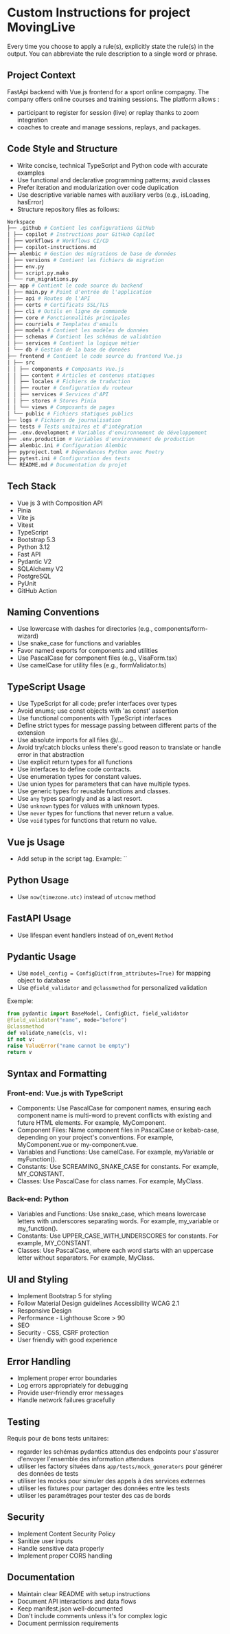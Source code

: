 # Custom Instructions for project MovingLive

Every time you choose to apply a rule(s), explicitly state the rule(s) in the output. You can abbreviate the rule description to a single word or phrase.

## Project Context

FastApi backend with Vue.js frontend for a sport online compagny. The company offers online courses and training sessions.
The platform allows :

- participant to register for session (live) or replay thanks to zoom integration
- coaches to create and manage sessions, replays, and packages.

## Code Style and Structure

- Write concise, technical TypeScript and Python code with accurate examples
- Use functional and declarative programming patterns; avoid classes
- Prefer iteration and modularization over code duplication
- Use descriptive variable names with auxiliary verbs (e.g., isLoading, hasError)
- Structure repository files as follows:

```bash
Workspace
├── .github # Contient les configurations GitHub
│ ├── copilot # Instructions pour GitHub Copilot
│ ├── workflows # Workflows CI/CD
│ ├── copilot-instructions.md
├── alembic # Gestion des migrations de base de données
│ ├── versions # Contient les fichiers de migration
│ ├── env.py
│ ├── script.py.mako
│ └── run_migrations.py
├── app # Contient le code source du backend
│ ├── main.py # Point d'entrée de l'application
│ ├── api # Routes de l'API
│ ├── certs # Certificats SSL/TLS
│ ├── cli # Outils en ligne de commande
│ ├── core # Fonctionnalités principales
│ ├── courriels # Templates d'emails
│ ├── models # Contient les modèles de données
│ ├── schemas # Contient les schémas de validation
│ ├── services # Contient la logique métier
│ └── db # Gestion de la base de données
├── frontend # Contient le code source du frontend Vue.js
│ ├── src
│ │ ├── components # Composants Vue.js
│ │ ├── content # Articles et contenus statiques
│ │ ├── locales # Fichiers de traduction
│ │ ├── router # Configuration du routeur
│ │ ├── services # Services d'API
│ │ ├── stores # Stores Pinia
│ │ └── views # Composants de pages
│ └── public # Fichiers statiques publics
├── logs # Fichiers de journalisation
├── tests # Tests unitaires et d'intégration
├── .env.development # Variables d'environnement de développement
├── .env.production # Variables d'environnement de production
├── alembic.ini # Configuration Alembic
├── pyproject.toml # Dépendances Python avec Poetry
├── pytest.ini # Configuration des tests
└── README.md # Documentation du projet
```

## Tech Stack

- Vue js 3 with Composition API
- Pinia
- Vite js
- Vitest
- TypeScript
- Bootstrap 5.3
- Python 3.12
- Fast API
- Pydantic V2
- SQLAlchemy V2
- PostgreSQL
- PyUnit
- GitHub Action

## Naming Conventions

- Use lowercase with dashes for directories (e.g., components/form-wizard)
- Use snake_case for functions and variables
- Favor named exports for components and utilities
- Use PascalCase for component files (e.g., VisaForm.tsx)
- Use camelCase for utility files (e.g., formValidator.ts)

## TypeScript Usage

- Use TypeScript for all code; prefer interfaces over types
- Avoid enums; use const objects with 'as const' assertion
- Use functional components with TypeScript interfaces
- Define strict types for message passing between different parts of the extension
- Use absolute imports for all files @/...
- Avoid try/catch blocks unless there's good reason to translate or handle error in that abstraction
- Use explicit return types for all functions
- Use interfaces to define code contracts.
- Use enumeration types for constant values.
- Use union types for parameters that can have multiple types.
- Use generic types for reusable functions and classes.
- Use `any` types sparingly and as a last resort.
- Use `unknown` types for values with unknown types.
- Use `never` types for functions that never return a value.
- Use `void` types for functions that return no value.

## Vue js Usage

- Add setup in the script tag. Example: ``

## Python Usage

- Use `now(timezone.utc)` instead of `utcnow` method

## FastAPI Usage

- Use lifespan event handlers instead of on_event `Method`

## Pydantic Usage

- Use `model_config = ConfigDict(from_attributes=True)` for mapping object to database
- Use `@field_validator` and `@classmethod` for personalized validation

Exemple:

```python
from pydantic import BaseModel, ConfigDict, field_validator
@field_validator("name", mode="before")
@classmethod
def validate_name(cls, v):
if not v:
raise ValueError("name cannot be empty")
return v
```

## Syntax and Formatting

### Front-end: Vue.js with TypeScript

- Components: Use PascalCase for component names, ensuring each component name is multi-word to prevent conflicts with existing and future HTML elements. For example, MyComponent.
- Component Files: Name component files in PascalCase or kebab-case, depending on your project's conventions. For example, MyComponent.vue or my-component.vue.
- Variables and Functions: Use camelCase. For example, myVariable or myFunction().
- Constants: Use SCREAMING_SNAKE_CASE for constants. For example, MY_CONSTANT.
- Classes: Use PascalCase for class names. For example, MyClass.

### Back-end: Python

- Variables and Functions: Use snake_case, which means lowercase letters with underscores separating words. For example, my_variable or my_function().
- Constants: Use UPPER_CASE_WITH_UNDERSCORES for constants. For example, MY_CONSTANT.
- Classes: Use PascalCase, where each word starts with an uppercase letter without separators. For example, MyClass.

## UI and Styling

- Implement Bootstrap 5 for styling
- Follow Material Design guidelines
Accessibility WCAG 2.1
- Responsive Design
- Performance - Lighthouse Score > 90
- SEO
- Security - CSS, CSRF protection
- User friendly with good experience

## Error Handling

- Implement proper error boundaries
- Log errors appropriately for debugging
- Provide user-friendly error messages
- Handle network failures gracefully

## Testing

Requis pour de bons tests unitaires:

- regarder les schémas pydantics attendus des endpoints pour s'assurer d'envoyer l'ensemble des information attendues
- utiliser les factory situées dans `app/tests/mock_generators` pour générer des données de tests
- utiliser les mocks pour simuler des appels à des services externes
- utiliser les fixtures pour partager des données entre les tests
- utiliser les paramétrages pour tester des cas de bords

## Security

- Implement Content Security Policy
- Sanitize user inputs
- Handle sensitive data properly
- Implement proper CORS handling

## Documentation

- Maintain clear README with setup instructions
- Document API interactions and data flows
- Keep manifest.json well-documented
- Don't include comments unless it's for complex logic
- Document permission requirements
